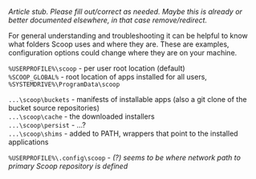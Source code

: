 _Article stub. Please fill out/correct as needed. Maybe this is already or better documented elsewhere, in that case remove/redirect._

For general understanding and troubleshooting it can be helpful to know what folders Scoop uses and where they are. These are examples, configuration options could change where they are on your machine.

`%USERPROFILE%\scoop` - per user root location (default)  
`%SCOOP_GLOBAL%` - root location of apps installed for all users, `%SYSTEMDRIVE%\ProgramData\scoop`  
  
`...\scoop\buckets` - manifests of installable apps (also a git clone of the bucket source repositories)  
`...\scoop\cache` - the downloaded installers  
`...\scoop\persist` - ...?  
`...\scoop\shims` - added to PATH, wrappers that point to the installed applications  

`%USERPROFILE%\.config\scoop` - _(?) seems to be where network path to primary Scoop repository is defined_




